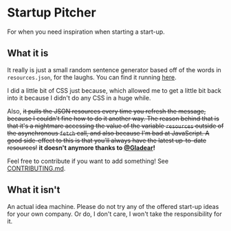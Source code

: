 # Startup Pitcher
For when you need inspiration when starting a start-up.

## What it is

It really is just a small random sentence generator based off of the words in `resources.json`, for the laughs. You can find it running [here](https://sayabiws.github.io/startup-pitcher/).

I did a little bit of CSS just because, which allowed me to get a little bit back into it because I didn't do any CSS in a huge while.

Also, ~~it pulls the JSON resources every time you refresh the message, because I couldn't fine how to do it another way. The reason behind that is that it's a nightmare accessing the value of the variable `resources` outside of the asynchronous `fetch` call, and also because I'm bad at JavaScript. A good side-effect to this is that you'll always have the latest up-to-date resources!~~ **it doesn't anymore thanks to [@Gladear](https://github.com/Gladear)!**

Feel free to contribute if you want to add something! See [CONTRIBUTING.md](./CONTRIBUTING.md).

## What it isn't

An actual idea machine. Please do not try any of the offered start-up ideas for your own company. Or do, I don't care, I won't take the responsibility for it.
